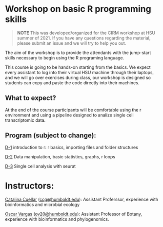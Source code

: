 # Workshop on basic R programming skills 

> **NOTE** 
> This was developed/organized for the CIRM workshop at HSU summer of 2021. 
> If you have any questions regarding the material, please submit an issue and we will try to help you out.
> 

The aim of the workshop is to provide the attendants with the jump-start skills necessary to begin using the R programing language. 

This course is going to be hands-on starting from the basics. We expect every assistant to log into their virtual HSU machine through their laptops, and we will go over exercises during class, our workshop is designed so students can copy and paste the code directly into their machines.


## What to expect?

At the end of the course participants will be comfortable using the r environment and using a pipeline designed to analize single cell transcriptomic data.


## Program (subject to change):

[D-1](https://github.com/oscarvargash/cirm_r_21/tree/main/day_1) introduction to r: r basics, importing files and folder structures

[D-2](https://github.com/oscarvargash/cirm_r_21/tree/main/day_2) Data manipulation, basic statistics, graphs, r loops

[D-3](https://github.com/oscarvargash/cirm_r_21/tree/main/day_3) Single cell analysis with seurat

# Instructors:

[Catalina Cuellar](https://cuellar-gempeler-lab.weebly.com/) (ccg@humboldt.edu): Assistant Proferssor, experience with bioinformatics and microbial ecology

[Oscar Vargas](http://oscarmvargas.com/) (<ov20@humboldt.edu>): Assistant Professor of Botany, experience with bioinformatics and phylogenomics.






